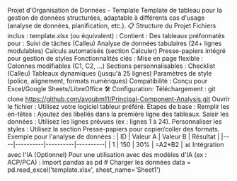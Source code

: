 Projet d'Organisation de Données - Template
Template de tableau pour la gestion de données structurées, adaptable à différents cas d'usage (analyse de données, planification, etc.).
📋 Structure du Projet
Fichiers inclus :
template.xlsx (ou équivalent) :
Contient :
  Des tableaux préformatés pour :
    Suivi de tâches (Calleu)
    Analyse de données tabulaires (24+ lignes modulables)
    Calculs automatisés (section Calculer)
    Presse-papiers intégré pour gestion de styles
Fonctionnalités clés :
Mise en page flexible : Colonnes modifiables (C1, C2, ...)
Sections personnalisables :
  Checklist (Calleu)
  Tableaux dynamiques (jusqu'à 25 lignes)
  Paramètres de style (police, alignement, formats numériques)
Compatibilité : Conçu pour Excel/Google Sheets/LibreOffice
🛠 Configuration:
Téléchargement : 
git clone https://github.com/ayoubm11/Principal-Component-Analysis.git
Ouvrir le fichier :
Utilisez votre logiciel tableur préféré.
Étapes de base :
Remplir les en-têtes :
Ajoutez des libellés dans la première ligne des tableaux.
Saisir les données :
Utilisez les lignes prévues (ex : lignes 1 à 24).
Personnaliser les styles :
Utilisez la section Presse-papiers pour copier/coller des formats.
Exemple pour l'analyse de données :
| ID | Valeur A | Valeur B | Résultat |
|----|----------|----------|----------|
| 1  | 150      | 30%      | =A2*B2   |
📊 Intégration avec l'IA (Optionnel)
Pour une utilisation avec des modèles d'IA (ex : ACP/PCA) :
    import pandas as pd
    # Charger les données
    data = pd.read_excel('template.xlsx', sheet_name='Sheet1')
